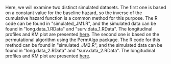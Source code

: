 
Here, we will examine two distinct simulated datasets. The first one is based on a constant value for the baseline hazard, so the inverse of the cumulative hazard function is a common method for this purpose. The R code can be found in "simulated_JM1.R", and the simulated data can be found in "long.data_1.RData" and "surv.data_1.RData".
The longitudinal profiles and KM plot are presented [here](/sim.md). 
The second one is based on the permutational algorithm using the PermAlgo package. The R code for this method can be found in "simulated_JM2.R", and the simulated data can be found in "long.data_2.RData" and "surv.data_2.RData". 
The longitudinal profiles and KM plot are presented [here](/sim.md).

